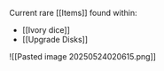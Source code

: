 Current rare [[Items]] found within:
- [[Ivory dice]]
- [[Upgrade Disks]]


![[Pasted image 20250524020615.png]]